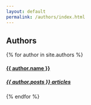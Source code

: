 ```yaml
---
layout: default
permalink: /authors/index.html
---
```


<div class="container">
  <h2 class="section-header">Authors</h2>
  <div data-card-deck class="card-deck card-deck--expanded-layout card-deck--wrap">
    {% for author in site.authors %}
    <div class="card card--layered">
        <a href="/authors/{{ author.link }}">
          <div class="card-bgImage sixteen-nine" style="background-image: url('{{ author.image }}');"></div>
          <div class="card-block">
            <h4 class="card-title text-uppercase font-family-condensed-extra">{{ author.name }}</h4>
            <h5 class="card-subtitle">{{ author.posts }} articles</h5>
          </div>
        </a>
      </div>
    {% endfor %}
  </div>
</div>
